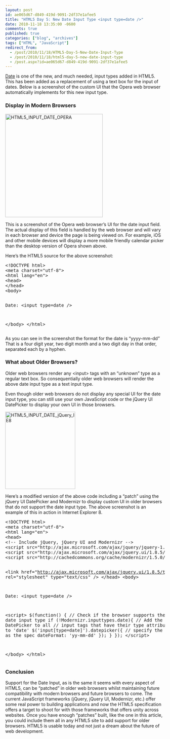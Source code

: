 ```yaml
---
layout: post
id: ae065d67-d849-419d-9091-2df37e1afee5
title: "HTML5 Day 5: New Date Input Type <input type=date />"
date: 2010-11-18 13:35:00 -0600
comments: true
published: true
categories: ["blog", "archives"]
tags: ["HTML", "JavaScript"]
redirect_from: 
  - /post/2010/11/18/HTML5-Day-5-New-Date-Input-Type
  - /post/2010/11/18/html5-day-5-new-date-input-type
  - /post.aspx?id=ae065d67-d849-419d-9091-2df37e1afee5
---
```

<!-- more -->
<p><a href="http://www.w3.org/TR/html-markup/input.date.html">Date</a> is one of the new, and much needed, input types added in HTML5. This has been added as a replacement of using a text box for the input of dates. Below is a screenshot of the custom UI that the Opera web browser automatically implements for this new input type.</p>
<h3>Display in Modern Browsers</h3>
<p><a href="/images/postsHTML5_INPUT_DATE_OPERA.png"><img style="background-image: none; padding-left: 0px; padding-right: 0px; display: inline; padding-top: 0px; border: 0px;" title="HTML5_INPUT_DATE_OPERA" src="/images/postsHTML5_INPUT_DATE_OPERA_thumb.png" alt="HTML5_INPUT_DATE_OPERA" width="308" height="326" border="0" /></a></p>
<p>This is a screenshot of the Opera web browser&rsquo;s UI for the date input field. The actual display of this field is handled by the web browser and will vary in each browser and device the page is being viewed on. For example, iOS and other mobile devices will display a more mobile friendly calendar picker than the desktop version of Opera shown above.</p>
<p>Here&rsquo;s the HTML5 source for the above screenshot:</p>
<pre class="brush: xml; first-line: 1; tab-size: 4; toolbar: false; ">&lt;!DOCTYPE html&gt;
&lt;meta charset="utf-8"&gt;
&lt;html lang="en"&gt;
&lt;head&gt;
&lt;/head&gt;
&lt;body&gt;

Date: &lt;input type=date /&gt;

&lt;/body&gt;
&lt;/html&gt;</pre>
<p>As you can see in the screenshot the format for the date is &ldquo;yyyy-mm-dd&rdquo; That is a four digit year, two digit month and a two digit day in that order, separated each by a hyphen.</p>
<h3>What about Older Browsers?</h3>
<p>Older web browsers render any &lt;input&gt; tags with an &ldquo;unknown&rdquo; type as a regular text box. So consequentially older web browsers will render the above date input type as a text input type.</p>
<p>Even though older web browsers do not display any special UI for the date input type, you can still use your own JavaScript code or the jQuery UI DatePicker to display your own UI in those browsers.</p>
<p><a href="/images/postsHTML5_INPUT_DATE_jQuery_IE8.png"><img style="background-image: none; padding-left: 0px; padding-right: 0px; display: inline; padding-top: 0px; border: 0px;" title="HTML5_INPUT_DATE_jQuery_IE8" src="/images/postsHTML5_INPUT_DATE_jQuery_IE8_thumb.png" alt="HTML5_INPUT_DATE_jQuery_IE8" width="221" height="244" border="0" /></a></p>
<p>Here&rsquo;s a modified version of the above code including a &ldquo;patch&rdquo; using the jQuery UI DatePicker and Modernizr to display custom UI in older browsers that do not support the date input type. The above screenshot is an example of this in action in Internet Explorer 8.</p>
<pre class="brush: xml; first-line: 1; tab-size: 4; toolbar: false; ">&lt;!DOCTYPE html&gt;
&lt;meta charset="utf-8"&gt;
&lt;html lang="en"&gt;
&lt;head&gt;
&lt;!-- Include jQuery, jQuery UI and Modernizr --&gt;
&lt;script src="http://ajax.microsoft.com/ajax/jquery/jquery-1.4.4.js"&gt;&lt;/script&gt;
&lt;script src="http://ajax.microsoft.com/ajax/jquery.ui/1.8.5/jquery-ui.js"&gt;&lt;/script&gt;
&lt;script src="http://cachedcommons.org/cache/modernizr/1.5.0/javascripts/modernizr.js"&gt;&lt;/script&gt;

&lt;link href="http://ajax.microsoft.com/ajax/jquery.ui/1.8.5/themes/redmond/jquery-ui.css"
    rel="stylesheet" type="text/css" /&gt;
&lt;/head&gt;
&lt;body&gt;

Date: &lt;input type=date /&gt;

&lt;script&gt;
$(function() {
    // Check if the browser supports the date input type
    if (!Modernizr.inputtypes.date){
        // Add the jQuery UI DatePicker to all
        // input tags that have their type attributes
        // set to 'date'
        $('input[type=date]').datepicker({
            // specify the same format as the spec
            dateFormat: 'yy-mm-dd'
        });
    }
});
&lt;/script&gt;

&lt;/body&gt;
&lt;/html&gt;</pre>
<h3>Conclusion</h3>
<p>Support for the Date Input, as is the same it seems with every aspect of HTML5, can be &ldquo;patched&rdquo; in older web browsers whilst maintaining future compatibility with modern browsers and future browsers to come. The current JavaScript frameworks (jQuery, jQuery UI, Modernizr, etc.) offer some real power to building applications and now the HTML5 specification offers a target to shoot for with those frameworks that offers unity across websites. Once you have enough &ldquo;patches&rdquo; built, like the one in this article, you could include them all in any HTML5 site to add support for older browsers. HTML5 is usable today and not just a dream about the future of web development.</p>
